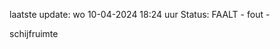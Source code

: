 laatste update: 
wo 10-04-2024 18:24   uur 
Status: FAALT - fout - 
<div class="service R">schijfruimte</div>